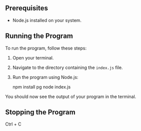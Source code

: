 
## Prerequisites

- Node.js installed on your system.

## Running the Program

To run the program, follow these steps:

1. Open your terminal.

2. Navigate to the directory containing the `index.js` file.

3. Run the program using Node.js:

   npm install pg
   node index.js

You should now see the output of your program in the terminal.

## Stopping the Program

Ctrl + C

